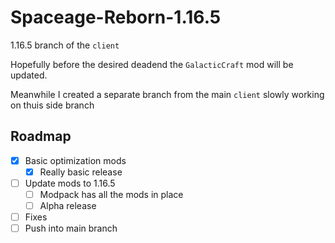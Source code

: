 # Spaceage-Reborn-1.16.5

1.16.5 branch of the `client`

Hopefully before the desired deadend the `GalacticCraft` mod will be updated.

Meanwhile I created a separate branch from the main `client` slowly working on thuis side branch

## Roadmap

- [x] Basic optimization mods
  - [x] Really basic release
- [ ] Update mods to 1.16.5
  - [ ] Modpack has all the mods in place
  - [ ] Alpha release
- [ ] Fixes
- [ ] Push into main branch
